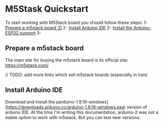 # M5Stask Quickstart

To start working with M5Stack board you should follow these steps:
1- [Prepare a m5stack board :D](#prepare-a-m5stack-board)
2- [Install Arduino IDE](#install-arduino-ide)
2- [Install the Arduino-ESP32 support](#install-the-arduino-ESP32-support)
3- 


## Prepare a m5stack board

The main site for buying the m5stack board is its official site: https://m5stack.com/

// TODO: add more links which sell m5stack boards (especially in Iran)

## Install Arduino IDE

Download and install the parduino-1.8.19-windows](https://downloads.arduino.cc/arduino-1.8.19-windows.exe) version of arduino IDE. 
At the time I'm writing this documentation, arduino-2 was not a stable option to work with m5stack. 
But you can test new versions.
